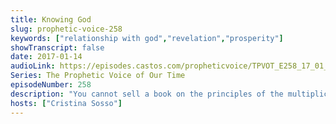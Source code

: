 ```yaml
---
title: Knowing God
slug: prophetic-voice-258
keywords: ["relationship with god","revelation","prosperity"]
showTranscript: false
date: 2017-01-14
audioLink: https://episodes.castos.com/propheticvoice/TPVOT_E258_17_01_14-15_Knowing_God.mp3
Series: The Prophetic Voice of Our Time
episodeNumber: 258
description: "You cannot sell a book on the principles of the multiplication of the loaves and fish, except for one thing: Jesus' relationship with Father God."
hosts: ["Cristina Sosso"]
---
```

